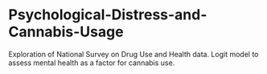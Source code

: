 # Psychological-Distress-and-Cannabis-Usage
Exploration of National Survey on Drug Use and Health data. Logit model to assess mental health as a factor for cannabis use.
